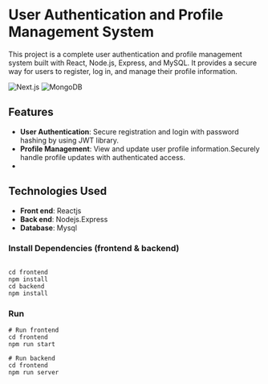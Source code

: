 # User Authentication and Profile Management System
This project is a complete user authentication and profile management system built with React, Node.js, Express, and MySQL. It provides a secure way for users to register, log in, and manage their profile information.


![Next.js](https://img.shields.io/badge/React.js-v18.3.1-blue.svg)
![MongoDB](https://img.shields.io/badge/Mysql-v8.0.39-green.svg)

## Features
- **User Authentication**: Secure registration and login with password hashing by using JWT library.
- **Profile Management**: View and update user profile information.Securely handle profile updates with authenticated access.
- 
## Technologies Used
-  **Front end**: Reactjs
-  **Back end**: Nodejs.Express
-  **Database**: Mysql


### Install Dependencies (frontend & backend)

```

cd frontend
npm install
cd backend
npm install
```
### Run

```
# Run frontend 
cd frontend
npm run start

# Run backend
cd frontend
npm run server
```

